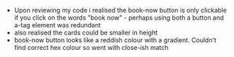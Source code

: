 - Upon reviewing my code i realised the book-now button is only clickable if you click on the words "book now" - perhaps using both a  button and a-tag element was redundant
- also realised the cards could be smaller in height
- book-now button looks like a reddish colour with a gradient. Couldn't find correct hex colour so went with close-ish match